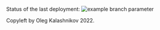 Status of the last deployment: 
![example branch parameter](https://github.com/s1ckoleg/github-actions-basics/actions/workflows/my-basics.yml/badge.svg?branch=main)

Copyleft by Oleg Kalashnikov 2022.
